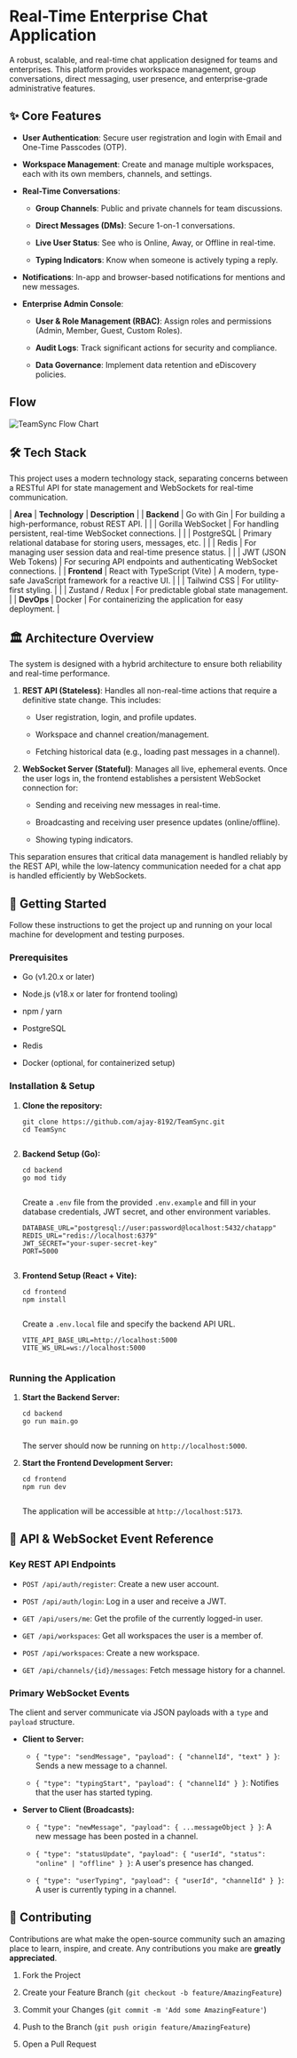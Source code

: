 # Real-Time Enterprise Chat Application

A robust, scalable, and real-time chat application designed for teams and enterprises. This platform provides workspace management, group conversations, direct messaging, user presence, and enterprise-grade administrative features.

## ✨ Core Features

-   **User Authentication**: Secure user registration and login with Email and One-Time Passcodes (OTP).
    
-   **Workspace Management**: Create and manage multiple workspaces, each with its own members, channels, and settings.
    
-   **Real-Time Conversations**:
    
    -   **Group Channels**: Public and private channels for team discussions.
        
    -   **Direct Messages (DMs)**: Secure 1-on-1 conversations.
        
    -   **Live User Status**: See who is Online, Away, or Offline in real-time.
        
    -   **Typing Indicators**: Know when someone is actively typing a reply.
        
-   **Notifications**: In-app and browser-based notifications for mentions and new messages.
    
-   **Enterprise Admin Console**:
    
    -   **User & Role Management (RBAC)**: Assign roles and permissions (Admin, Member, Guest, Custom Roles).
        
    -   **Audit Logs**: Track significant actions for security and compliance.
        
    -   **Data Governance**: Implement data retention and eDiscovery policies.
        
## Flow

![TeamSync Flow Chart](./frontend/public/TeamSyncFlow.jpg)


## 🛠️ Tech Stack

This project uses a modern technology stack, separating concerns between a RESTful API for state management and WebSockets for real-time communication.

| **Area** | **Technology** | **Description** | | **Backend** | Go with Gin | For building a high-performance, robust REST API. | | | Gorilla WebSocket | For handling persistent, real-time WebSocket connections. | | | PostgreSQL | Primary relational database for storing users, messages, etc. | | | Redis | For managing user session data and real-time presence status. | | | JWT (JSON Web Tokens) | For securing API endpoints and authenticating WebSocket connections. | | **Frontend** | React with TypeScript (Vite) | A modern, type-safe JavaScript framework for a reactive UI. | | | Tailwind CSS | For utility-first styling. | | | Zustand / Redux | For predictable global state management. | | **DevOps** | Docker | For containerizing the application for easy deployment. |

## 🏛️ Architecture Overview

The system is designed with a hybrid architecture to ensure both reliability and real-time performance.

1.  **REST API (Stateless)**: Handles all non-real-time actions that require a definitive state change. This includes:
    
    -   User registration, login, and profile updates.
        
    -   Workspace and channel creation/management.
        
    -   Fetching historical data (e.g., loading past messages in a channel).
        
2.  **WebSocket Server (Stateful)**: Manages all live, ephemeral events. Once the user logs in, the frontend establishes a persistent WebSocket connection for:
    
    -   Sending and receiving new messages in real-time.
        
    -   Broadcasting and receiving user presence updates (online/offline).
        
    -   Showing typing indicators.
        

This separation ensures that critical data management is handled reliably by the REST API, while the low-latency communication needed for a chat app is handled efficiently by WebSockets.

## 🚀 Getting Started

Follow these instructions to get the project up and running on your local machine for development and testing purposes.

### Prerequisites

-   Go (v1.20.x or later)
    
-   Node.js (v18.x or later for frontend tooling)
    
-   npm / yarn
    
-   PostgreSQL
    
-   Redis
    
-   Docker (optional, for containerized setup)
    

### Installation & Setup

1.  **Clone the repository:**
    
    ```
    git clone https://github.com/ajay-8192/TeamSync.git
    cd TeamSync
    
    
    ```
    
2.  **Backend Setup (Go):**
    
    ```
    cd backend
    go mod tidy
    
    
    ```
    
    Create a `.env` file from the provided `.env.example` and fill in your database credentials, JWT secret, and other environment variables.
    
    ```
    DATABASE_URL="postgresql://user:password@localhost:5432/chatapp"
    REDIS_URL="redis://localhost:6379"
    JWT_SECRET="your-super-secret-key"
    PORT=5000
    
    
    ```
    
3.  **Frontend Setup (React + Vite):**
    
    ```
    cd frontend
    npm install
    
    
    ```
    
    Create a `.env.local` file and specify the backend API URL.
    
    ```
    VITE_API_BASE_URL=http://localhost:5000
    VITE_WS_URL=ws://localhost:5000
    
    
    ```
    

### Running the Application

1.  **Start the Backend Server:**
    
    ```
    cd backend
    go run main.go
    
    
    ```
    
    The server should now be running on `http://localhost:5000`.
    
2.  **Start the Frontend Development Server:**
    
    ```
    cd frontend
    npm run dev
    
    
    ```
    
    The application will be accessible at `http://localhost:5173`.
    

## 📄 API & WebSocket Event Reference

### Key REST API Endpoints

-   `POST /api/auth/register`: Create a new user account.
    
-   `POST /api/auth/login`: Log in a user and receive a JWT.
    
-   `GET /api/users/me`: Get the profile of the currently logged-in user.
    
-   `GET /api/workspaces`: Get all workspaces the user is a member of.
    
-   `POST /api/workspaces`: Create a new workspace.
    
-   `GET /api/channels/{id}/messages`: Fetch message history for a channel.
    

### Primary WebSocket Events

The client and server communicate via JSON payloads with a `type` and `payload` structure.

-   **Client to Server:**
    
    -   `{ "type": "sendMessage", "payload": { "channelId", "text" } }`: Sends a new message to a channel.
        
    -   `{ "type": "typingStart", "payload": { "channelId" } }`: Notifies that the user has started typing.
        
-   **Server to Client (Broadcasts):**
    
    -   `{ "type": "newMessage", "payload": { ...messageObject } }`: A new message has been posted in a channel.
        
    -   `{ "type": "statusUpdate", "payload": { "userId", "status": "online" | "offline" } }`: A user's presence has changed.
        
    -   `{ "type": "userTyping", "payload": { "userId", "channelId" } }`: A user is currently typing in a channel.
        

## 🤝 Contributing

Contributions are what make the open-source community such an amazing place to learn, inspire, and create. Any contributions you make are **greatly appreciated**.

1.  Fork the Project
    
2.  Create your Feature Branch (`git checkout -b feature/AmazingFeature`)
    
3.  Commit your Changes (`git commit -m 'Add some AmazingFeature'`)
    
4.  Push to the Branch (`git push origin feature/AmazingFeature`)
    
5.  Open a Pull Request
